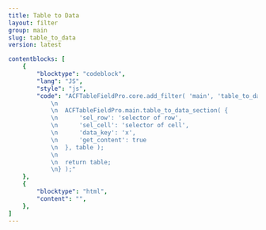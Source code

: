 ```yaml
---
title: Table to Data
layout: filter
group: main
slug: table_to_data
version: latest

contentblocks: [
	{
		"blocktype": "codeblock",
		"lang": "JS",
		"style": "js",
		"code": "ACFTableFieldPro.core.add_filter( 'main', 'table_to_data', function( table ) {
			\n
			\n	ACFTableFieldPro.main.table_to_data_section( {
			\n		'sel_row': 'selector of row',
			\n		'sel_cell': 'selector of cell',
			\n		'data_key': 'x',
			\n		'get_content': true
			\n	}, table );
			\n
			\n	return table;
			\n} );"
	},
	{
		"blocktype": "html",
		"content": "",
	},
]
---
```

